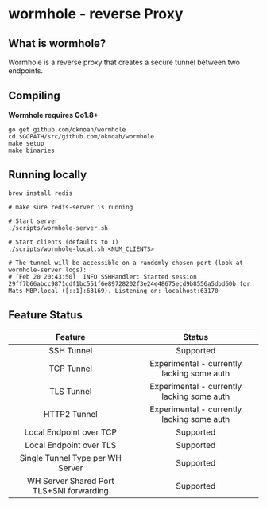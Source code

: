 # wormhole - reverse Proxy

## What is wormhole?
Wormhole is a reverse proxy that creates a secure tunnel between two endpoints.

## Compiling
**Wormhole requires Go1.8+**

    go get github.com/oknoah/wormhole
    cd $GOPATH/src/github.com/oknoah/wormhole
    make setup
    make binaries

## Running locally

    brew install redis

    # make sure redis-server is running

    # Start server
    ./scripts/wormhole-server.sh

    # Start clients (defaults to 1)
    ./scripts/wormhole-local.sh <NUM_CLIENTS>

    # The tunnel will be accessible on a randomly chosen port (look at wormhole-server logs):
    # [Feb 20 20:43:50]  INFO SSHHandler: Started session 29ff7b66abcc9871cdf1bc551f6e89728202f3e24e48675ecd9b8556a5dbd60b for Mats-MBP.local ([::1]:63169). Listening on: localhost:63170

## Feature Status

| Feature					| Status       |
| :-----:					| :----:       |
| SSH Tunnel					| Supported |
| TCP Tunnel					| Experimental - currently lacking some auth |
| TLS Tunnel              			| Experimental - currently lacking some auth |
| HTTP2 Tunnel            			| Experimental - currently lacking some auth |
| Local Endpoint over TCP			| Supported |
| Local Endpoint over TLS			| Supported |
| Single Tunnel Type per WH Server 		| Supported |
| WH Server Shared Port TLS+SNI forwarding 	| Supported |

